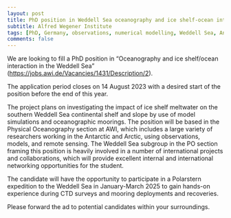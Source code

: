 ```yaml
---
layout: post
title: PhD position in Weddell Sea oceanography and ice shelf-ocean interaction (Bremerhaven, Germany)
subtitle: Alfred Wegener Institute
tags: [PhD, Germany, observations, numerical modelling, Weddell Sea, Antarctica]
comments: false
---
```

We are looking to fill a PhD position in “Oceanography and ice shelf/ocean interaction in the Weddell Sea” (https://jobs.awi.de/Vacancies/1431/Description/2).

The application period closes on 14 August 2023 with a desired start of the position before the end of this year.

The project plans on investigating the impact of ice shelf meltwater on the southern Weddell Sea continental shelf and slope by use of model simulations and oceanographic moorings. The position will be based in the Physical Oceanography section at AWI, which includes a large variety of researchers working in the Antarctic and Arctic, using observations, models, and remote sensing. The Weddell Sea subgroup in the PO section framing this position is heavily involved in a number of international projects and collaborations, which will provide excellent internal and international networking opportunities for the student.

The candidate will have the opportunity to participate in a Polarstern expedition to the Weddell Sea in January-March 2025 to gain hands-on experience during CTD surveys and mooring deployments and recoveries.

Please forward the ad to potential candidates within your surroundings. 
